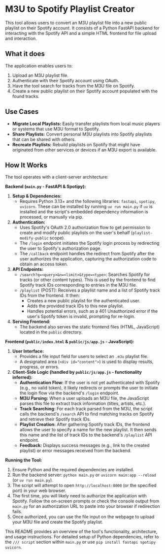 # M3U to Spotify Playlist Creator

This tool allows users to convert an M3U playlist file into a new public playlist on their Spotify account. It consists of a Python FastAPI backend for interacting with the Spotify API and a simple HTML frontend for file upload and interaction.

## What it does

The application enables users to:
1.  Upload an M3U playlist file.
2.  Authenticate with their Spotify account using OAuth.
3.  Have the tool search for tracks from the M3U file on Spotify.
4.  Create a new public playlist on their Spotify account populated with the found tracks.

## Use Cases

-   **Migrate Local Playlists:** Easily transfer playlists from local music players or systems that use M3U format to Spotify.
-   **Share Playlists:** Convert personal M3U playlists into Spotify playlists that can be shared with others.
-   **Recreate Playlists:** Rebuild playlists on Spotify that might have originated from other services or devices if an M3U export is available.

## How It Works

The tool operates with a client-server architecture:

**Backend (`main.py` - FastAPI & Spotipy):**
1.  **Setup & Dependencies:**
    *   Requires Python 3.13+ and the following libraries: `fastapi`, `spotipy`, `uvicorn`. These can be installed by running `uv run main.py` if `uv` is installed and the script's embedded dependency information is processed, or manually via pip.
2.  **Authentication:**
    *   Uses Spotify's OAuth 2.0 authorization flow to get permission to create and modify public playlists on the user's behalf (`playlist-modify-public` scope).
    *   The `/login` endpoint initiates the Spotify login process by redirecting the user to Spotify's authorization page.
    *   The `/callback` endpoint handles the redirect from Spotify after the user authorizes the application, capturing the authorization code to obtain an access token.
3.  **API Endpoints:**
    *   `/search?q=<query>&n=<limit>&type=<type>`: Searches Spotify for tracks (or other content types). This is used by the frontend to find Spotify track IDs corresponding to entries in the M3U file.
    *   `/playlist` (POST): Receives a playlist name and a list of Spotify track IDs from the frontend. It then:
        *   Creates a new public playlist for the authenticated user.
        *   Adds the provided track IDs to this new playlist.
        *   Handles potential errors, such as a 401 Unauthorized error if the user's Spotify token is invalid, prompting for re-login.
4.  **Serving Frontend:**
    *   The backend also serves the static frontend files (HTML, JavaScript) located in the `public` directory.

**Frontend (`public/index.html` & `public/js/app.js` - JavaScript):**
1.  **User Interface:**
    *   Provides a file input field for users to select an `.m3u` playlist file.
    *   A designated area (`<div id="content">`) is used to display results, progress, or errors.
2.  **Client-Side Logic (handled by `public/js/app.js` - functionality inferred):**
    *   **Authentication Flow:** If the user is not yet authenticated with Spotify (e.g., no valid token), it likely redirects or prompts the user to initiate the login flow via the backend's `/login` endpoint.
    *   **M3U Parsing:** When a user uploads an M3U file, the JavaScript parses this file to extract track information (titles, artists, etc.).
    *   **Track Searching:** For each track parsed from the M3U, the script calls the backend's `/search` API to find matching tracks on Spotify and retrieve their Spotify track IDs.
    *   **Playlist Creation:** After gathering Spotify track IDs, the frontend allows the user to specify a name for the new playlist. It then sends this name and the list of track IDs to the backend's `/playlist` API endpoint.
    *   **Feedback:** Displays success messages (e.g., link to the created playlist) or error messages received from the backend.

**Running the Tool:**
1.  Ensure Python and the required dependencies are installed.
2.  Run the backend server: `python main.py` or `uvicorn main:app --reload` (or `uv run main.py`).
3.  The script will attempt to open `http://localhost:8000` (or the specified port) in your web browser.
4.  The first time, you will likely need to authorize the application with Spotify. Follow the on-screen prompts or check the console output from `main.py` for an authorization URL to paste into your browser if redirection fails.
5.  Once authorized, you can use the file input on the webpage to upload your M3U file and create the Spotify playlist.

This README provides an overview of the tool's functionality, architecture, and usage instructions. For detailed setup of Python dependencies, refer to the `/// script` section within `main.py` or use `pip install fastapi spotipy uvicorn`.
